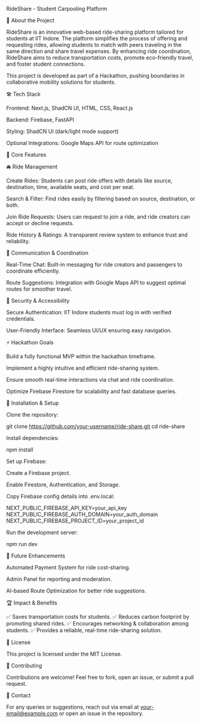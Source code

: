 RideShare - Student Carpooling Platform

🚀 About the Project

RideShare is an innovative web-based ride-sharing platform tailored for students at IIT Indore. The platform simplifies the process of offering and requesting rides, allowing students to match with peers traveling in the same direction and share travel expenses. By enhancing ride coordination, RideShare aims to reduce transportation costs, promote eco-friendly travel, and foster student connections.

This project is developed as part of a Hackathon, pushing boundaries in collaborative mobility solutions for students.

🛠 Tech Stack

Frontend: Next.js, ShadCN UI, HTML, CSS, React.js

Backend: Firebase, FastAPI

Styling: ShadCN UI (dark/light mode support)

Optional Integrations: Google Maps API for route optimization

🎯 Core Features

🚘 Ride Management

Create Rides: Students can post ride offers with details like source, destination, time, available seats, and cost per seat.

Search & Filter: Find rides easily by filtering based on source, destination, or both.

Join Ride Requests: Users can request to join a ride, and ride creators can accept or decline requests.

Ride History & Ratings: A transparent review system to enhance trust and reliability.

💬 Communication & Coordination

Real-Time Chat: Built-in messaging for ride creators and passengers to coordinate efficiently.

Route Suggestions: Integration with Google Maps API to suggest optimal routes for smoother travel.

🔐 Security & Accessibility

Secure Authentication: IIT Indore students must log in with verified credentials.

User-Friendly Interface: Seamless UI/UX ensuring easy navigation.

⚡ Hackathon Goals

Build a fully functional MVP within the hackathon timeframe.

Implement a highly intuitive and efficient ride-sharing system.

Ensure smooth real-time interactions via chat and ride coordination.

Optimize Firebase Firestore for scalability and fast database queries.

🔧 Installation & Setup

Clone the repository:

git clone https://github.com/your-username/ride-share.git
cd ride-share

Install dependencies:

npm install

Set up Firebase:

Create a Firebase project.

Enable Firestore, Authentication, and Storage.

Copy Firebase config details into .env.local:

NEXT_PUBLIC_FIREBASE_API_KEY=your_api_key
NEXT_PUBLIC_FIREBASE_AUTH_DOMAIN=your_auth_domain
NEXT_PUBLIC_FIREBASE_PROJECT_ID=your_project_id

Run the development server:

npm run dev

📌 Future Enhancements

Automated Payment System for ride cost-sharing.

Admin Panel for reporting and moderation.

AI-based Route Optimization for better ride suggestions.

🏆 Impact & Benefits

✅ Saves transportation costs for students.
✅ Reduces carbon footprint by promoting shared rides.
✅ Encourages networking & collaboration among students.
✅ Provides a reliable, real-time ride-sharing solution.

📝 License

This project is licensed under the MIT License.

🤝 Contributing

Contributions are welcome! Feel free to fork, open an issue, or submit a pull request.

📧 Contact

For any queries or suggestions, reach out via email at your-email@example.com or open an issue in the repository.

